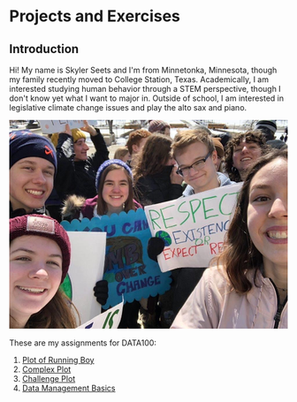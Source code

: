 # Projects and Exercises
## Introduction
Hi! My name is Skyler Seets and I'm from Minnetonka, Minnesota, though my family recently moved to College Station, Texas. Academically, I am interested studying human behavior through a STEM perspective, though I don't know yet what I want to major in. Outside of school, I am interested in legislative climate change issues and play the alto sax and piano. 


![](image5.jpeg)

These are my assignments for DATA100: 

1. [Plot of Running Boy](exercise1.md)
2. [Complex Plot](exercise2.md)
3. [Challenge Plot](exercise3.md)
4. [Data Management Basics](exercise4.md)

